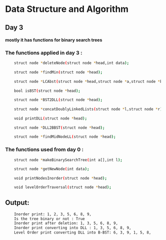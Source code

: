 # Data Structure and Algorithm

## Day 3 

#### mostly it has functions for binary search trees

### The functions applied in day 3 :
```sh
    struct node *deleteNode(struct node *head,int data);
    
    struct node *findMin(struct node *head);
    
    struct node *LCAbst(struct node *head,struct node *a,struct node *b);
    
    bool isBST(struct node *head);
    
    struct node *BST2DLL(struct node *head);
    
    struct node *concatDoublyLinkedLists(struct node *l,struct node *r);
    
    void printDLL(struct node *head);
    
    struct node *DLL2BBST(struct node *head);
    
    struct node *findMidNodeLL(struct node *head);

```
### The functions used from day 0 :
```sh
    struct node *makeBinarySearchTree(int a[],int l);
 
    struct node *getNewNode(int data);
 
    void printNodesInorder(struct node *head);

    void levelOrderTraversal(struct node *head);

```

## Output:
```sh
    Inorder print: 1, 2, 3, 5, 6, 8, 9, 
    Is the tree binary or not : True
    Inorder print after deletion: 1, 3, 5, 6, 8, 9, 
    Inorder print converting into DLL : 1, 3, 5, 6, 8, 9, 
    Level Order print converting DLL into B-BST: 6, 3, 9, 1, 5, 8,

```